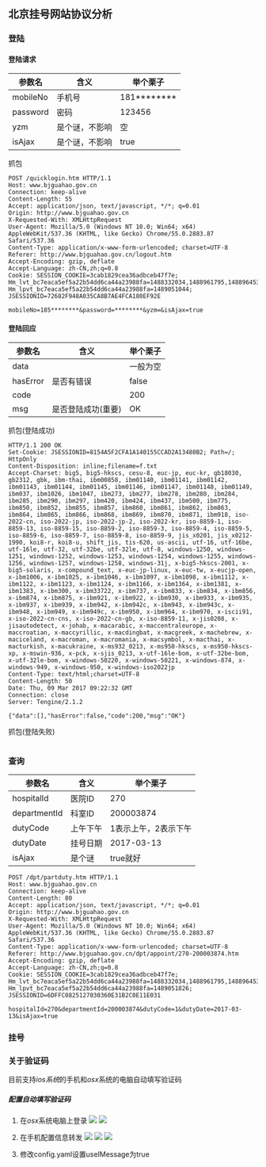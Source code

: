## 北京挂号网站协议分析

### 登陆

#### 登陆请求

|参数名|含义|举个栗子|
|------|----|----|
|mobileNo|手机号|181\*\*\*\*\*\*\*\*|
|password|密码|123456|
|yzm|是个谜，不影响|空|
|isAjax|是个谜，不影响|true|

抓包
```
POST /quicklogin.htm HTTP/1.1
Host: www.bjguahao.gov.cn
Connection: keep-alive
Content-Length: 55
Accept: application/json, text/javascript, */*; q=0.01
Origin: http://www.bjguahao.gov.cn
X-Requested-With: XMLHttpRequest
User-Agent: Mozilla/5.0 (Windows NT 10.0; Win64; x64) AppleWebKit/537.36 (KHTML, like Gecko) Chrome/55.0.2883.87 Safari/537.36
Content-Type: application/x-www-form-urlencoded; charset=UTF-8
Referer: http://www.bjguahao.gov.cn/logout.htm
Accept-Encoding: gzip, deflate
Accept-Language: zh-CN,zh;q=0.8
Cookie: SESSION_COOKIE=3cab1829cea36adbceb47f7e; Hm_lvt_bc7eaca5ef5a22b54dd6ca44a23988fa=1488332034,1488961795,1488964531,1489046102; Hm_lpvt_bc7eaca5ef5a22b54dd6ca44a23988fa=1489051044; JSESSIONID=72682F948A035CA8B7AE4FCA180EF92E

mobileNo=185********&password=********&yzm=&isAjax=true
```


#### 登陆回应
|参数名|含义|举个栗子|
|------|----|----|
|data||一般为空|
|hasError|是否有错误|false|
|code||200|
|msg|是否登陆成功(重要)|OK|

抓包(登陆成功)
```
HTTP/1.1 200 OK
Set-Cookie: JSESSIONID=8154A5F2CFA1A140155CCAD2A13480B2; Path=/; HttpOnly
Content-Disposition: inline;filename=f.txt
Accept-Charset: big5, big5-hkscs, cesu-8, euc-jp, euc-kr, gb18030, gb2312, gbk, ibm-thai, ibm00858, ibm01140, ibm01141, ibm01142, ibm01143, ibm01144, ibm01145, ibm01146, ibm01147, ibm01148, ibm01149, ibm037, ibm1026, ibm1047, ibm273, ibm277, ibm278, ibm280, ibm284, ibm285, ibm290, ibm297, ibm420, ibm424, ibm437, ibm500, ibm775, ibm850, ibm852, ibm855, ibm857, ibm860, ibm861, ibm862, ibm863, ibm864, ibm865, ibm866, ibm868, ibm869, ibm870, ibm871, ibm918, iso-2022-cn, iso-2022-jp, iso-2022-jp-2, iso-2022-kr, iso-8859-1, iso-8859-13, iso-8859-15, iso-8859-2, iso-8859-3, iso-8859-4, iso-8859-5, iso-8859-6, iso-8859-7, iso-8859-8, iso-8859-9, jis_x0201, jis_x0212-1990, koi8-r, koi8-u, shift_jis, tis-620, us-ascii, utf-16, utf-16be, utf-16le, utf-32, utf-32be, utf-32le, utf-8, windows-1250, windows-1251, windows-1252, windows-1253, windows-1254, windows-1255, windows-1256, windows-1257, windows-1258, windows-31j, x-big5-hkscs-2001, x-big5-solaris, x-compound_text, x-euc-jp-linux, x-euc-tw, x-eucjp-open, x-ibm1006, x-ibm1025, x-ibm1046, x-ibm1097, x-ibm1098, x-ibm1112, x-ibm1122, x-ibm1123, x-ibm1124, x-ibm1166, x-ibm1364, x-ibm1381, x-ibm1383, x-ibm300, x-ibm33722, x-ibm737, x-ibm833, x-ibm834, x-ibm856, x-ibm874, x-ibm875, x-ibm921, x-ibm922, x-ibm930, x-ibm933, x-ibm935, x-ibm937, x-ibm939, x-ibm942, x-ibm942c, x-ibm943, x-ibm943c, x-ibm948, x-ibm949, x-ibm949c, x-ibm950, x-ibm964, x-ibm970, x-iscii91, x-iso-2022-cn-cns, x-iso-2022-cn-gb, x-iso-8859-11, x-jis0208, x-jisautodetect, x-johab, x-macarabic, x-maccentraleurope, x-maccroatian, x-maccyrillic, x-macdingbat, x-macgreek, x-machebrew, x-maciceland, x-macroman, x-macromania, x-macsymbol, x-macthai, x-macturkish, x-macukraine, x-ms932_0213, x-ms950-hkscs, x-ms950-hkscs-xp, x-mswin-936, x-pck, x-sjis_0213, x-utf-16le-bom, x-utf-32be-bom, x-utf-32le-bom, x-windows-50220, x-windows-50221, x-windows-874, x-windows-949, x-windows-950, x-windows-iso2022jp
Content-Type: text/html;charset=UTF-8
Content-Length: 50
Date: Thu, 09 Mar 2017 09:22:32 GMT
Connection: close
Server: Tengine/2.1.2

{"data":[],"hasError":false,"code":200,"msg":"OK"}
```

抓包(登陆失败)
```

```

### 查询
|参数名|含义|举个栗子|
|------|----|-----|
|hospitalId|医院ID|270|
|departmentId|科室ID|200003874|
|dutyCode|上午下午|1表示上午，2表示下午|
|dutyDate|挂号日期|2017-03-13|
|isAjax|是个谜|true就好|
```
POST /dpt/partduty.htm HTTP/1.1
Host: www.bjguahao.gov.cn
Connection: keep-alive
Content-Length: 80
Accept: application/json, text/javascript, */*; q=0.01
Origin: http://www.bjguahao.gov.cn
X-Requested-With: XMLHttpRequest
User-Agent: Mozilla/5.0 (Windows NT 10.0; Win64; x64) AppleWebKit/537.36 (KHTML, like Gecko) Chrome/55.0.2883.87 Safari/537.36
Content-Type: application/x-www-form-urlencoded; charset=UTF-8
Referer: http://www.bjguahao.gov.cn/dpt/appoint/270-200003874.htm
Accept-Encoding: gzip, deflate
Accept-Language: zh-CN,zh;q=0.8
Cookie: SESSION_COOKIE=3cab1829cea36adbceb47f7e; Hm_lvt_bc7eaca5ef5a22b54dd6ca44a23988fa=1488332034,1488961795,1488964531,1489046102; Hm_lpvt_bc7eaca5ef5a22b54dd6ca44a23988fa=1489051826; JSESSIONID=6DFFC0825127030360E31B2C0E11E031

hospitalId=270&departmentId=200003874&dutyCode=1&dutyDate=2017-03-13&isAjax=true
```
### 挂号

### 关于验证码
目前支持*ios系统*的手机和*osx*系统的电脑自动填写验证码
##### 配置自动填写验证码
1. 在*osx*系统电脑上登录
![](https://github.com/cuteapi/bjguahao/blob/add_doc/img/step1.jpg)
![](https://github.com/cuteapi/bjguahao/blob/add_doc/img/step2.jpg)

2. 在手机配置信息转发
![](https://github.com/cuteapi/bjguahao/blob/add_doc/img/step3.png)
![](https://github.com/cuteapi/bjguahao/blob/add_doc/img/step4.png)
![](https://github.com/cuteapi/bjguahao/blob/add_doc/img/step5.PNG)

3. 修改config.yaml设置useIMessage为true


